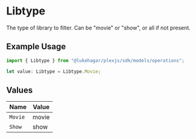 # Libtype

The type of library to filter. Can be "movie" or "show", or all if not present.


## Example Usage

```typescript
import { Libtype } from "@lukehagar/plexjs/sdk/models/operations";

let value: Libtype = Libtype.Movie;
```

## Values

| Name    | Value   |
| ------- | ------- |
| `Movie` | movie   |
| `Show`  | show    |